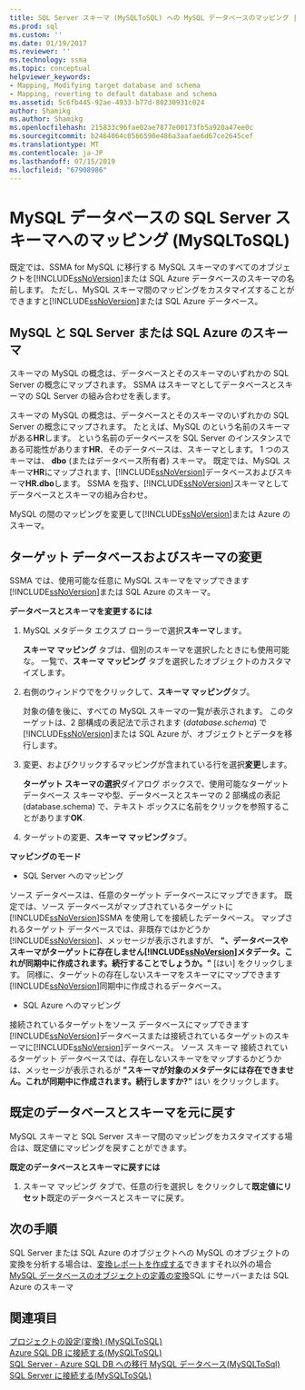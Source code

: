 ```yaml
---
title: SQL Server スキーマ (MySQLToSQL) への MySQL データベースのマッピング |Microsoft Docs
ms.prod: sql
ms.custom: ''
ms.date: 01/19/2017
ms.reviewer: ''
ms.technology: ssma
ms.topic: conceptual
helpviewer_keywords:
- Mapping, Modifying target database and schema
- Mapping, reverting to default database and schema
ms.assetid: 5c6fb445-92ae-4933-b77d-80230931c024
author: Shamikg
ms.author: Shamikg
ms.openlocfilehash: 215833c96fae02ae7877e00173fb5a920a47ee0c
ms.sourcegitcommit: b2464064c0566590e486a3aafae6d67ce2645cef
ms.translationtype: MT
ms.contentlocale: ja-JP
ms.lasthandoff: 07/15/2019
ms.locfileid: "67908986"
---
```

# <a name="mapping-mysql-databases-to-sql-server-schemas-mysqltosql"></a>MySQL データベースの SQL Server スキーマへのマッピング (MySQLToSQL)
既定では、SSMA for MySQL に移行する MySQL スキーマのすべてのオブジェクトを[!INCLUDE[ssNoVersion](../../includes/ssnoversion-md.md)]または SQL Azure データベースのスキーマの名前します。 ただし、MySQL スキーマ間のマッピングをカスタマイズすることができますと[!INCLUDE[ssNoVersion](../../includes/ssnoversion-md.md)]または SQL Azure データベース。  
  
## <a name="mysql-and-sql-server-or-sql-azure-schemas"></a>MySQL と SQL Server または SQL Azure のスキーマ  
スキーマの MySQL の概念は、データベースとそのスキーマのいずれかの SQL Server の概念にマップされます。 SSMA はスキーマとしてデータベースとスキーマの SQL Server の組み合わせを表します。  
  
スキーマの MySQL の概念は、データベースとそのスキーマのいずれかの SQL Server の概念にマップされます。 たとえば、MySQL のという名前のスキーマがある**HR**します。 という名前のデータベースを SQL Server のインスタンスである可能性があります**HR**、そのデータベースは、スキーマとします。 1 つのスキーマは、 **dbo** (またはデータベース所有者) スキーマ。 既定では、MySQL スキーマ**HR**にマップされます、[!INCLUDE[ssNoVersion](../../includes/ssnoversion-md.md)]データベースおよびスキーマ**HR.dbo**します。 SSMA を指す、[!INCLUDE[ssNoVersion](../../includes/ssnoversion-md.md)]スキーマとしてデータベースとスキーマの組み合わせ。  
  
MySQL の間のマッピングを変更して[!INCLUDE[ssNoVersion](../../includes/ssnoversion-md.md)]または Azure のスキーマ。  
  
## <a name="modifying-the-target-database-and-schema"></a>ターゲット データベースおよびスキーマの変更  
SSMA では、使用可能な任意に MySQL スキーマをマップできます[!INCLUDE[ssNoVersion](../../includes/ssnoversion-md.md)]または SQL Azure のスキーマ。  
  
**データベースとスキーマを変更するには**  
  
1.  MySQL メタデータ エクスプ ローラーで選択**スキーマ**します。  
  
    **スキーマ マッピング** タブは、個別のスキーマを選択したときにも使用可能な。 一覧で、**スキーマ マッピング** タブを選択したオブジェクトのカスタマイズします。  
  
2.  右側のウィンドウでをクリックして、**スキーマ マッピング**タブ。  
  
    対象の値を後に、すべての MySQL スキーマの一覧が表示されます。 このターゲットは、2 部構成の表記法で示されます (*database.schema*) で[!INCLUDE[ssNoVersion](../../includes/ssnoversion-md.md)]または SQL Azure が、オブジェクトとデータを移行します。  
  
3.  変更、およびクリックするマッピングが含まれている行を選択**変更**します。  
  
    **ターゲット スキーマの選択**ダイアログ ボックスで、使用可能なターゲット データベース スキーマや型、データベースとスキーマの 2 部構成の表記 (database.schema) で、テキスト ボックスに名前をクリックを参照することがあります**OK**.  
  
4.  ターゲットの変更、**スキーマ マッピング**タブ。  
  
**マッピングのモード**  
  
-   SQL Server へのマッピング  
  
ソース データベースは、任意のターゲット データベースにマップできます。 既定では、ソース データベースがマップされているターゲットに[!INCLUDE[ssNoVersion](../../includes/ssnoversion-md.md)]SSMA を使用してを接続したデータベース。 マップされるターゲット データベースでは、非既存ではかどうか[!INCLUDE[ssNoVersion](../../includes/ssnoversion-md.md)]、メッセージが表示されますが、 **"、データベースやスキーマがターゲットに存在しません[!INCLUDE[ssNoVersion](../../includes/ssnoversion-md.md)]メタデータ。これが同期中に作成されます。続行することでしょうか。"** [はい] をクリックします。 同様に、ターゲットの存在しないスキーマをスキーマにマップできます[!INCLUDE[ssNoVersion](../../includes/ssnoversion-md.md)]同期中に作成されるデータベース。  
  
-   SQL Azure へのマッピング  
  
接続されているターゲットをソース データベースにマップできます[!INCLUDE[ssNoVersion](../../includes/ssnoversion-md.md)]データベースまたは接続されているターゲットのスキーマに[!INCLUDE[ssNoVersion](../../includes/ssnoversion-md.md)]データベース。 ソース スキーマ 接続されているターゲット データベースでは、存在しないスキーマをマップするかどうかは、メッセージが表示されるが **"スキーマが対象のメタデータには存在できません。これが同期中に作成されます。続行しますか?"** はい をクリックします。  
  
## <a name="reverting-to-the-default-database-and-schema"></a>既定のデータベースとスキーマを元に戻す  
MySQL スキーマと SQL Server スキーマ間のマッピングをカスタマイズする場合は、既定値にマッピングを戻すことができます。  
  
**既定のデータベースとスキーマに戻すには**  
  
1.  スキーマ マッピング タブで、任意の行を選択し をクリックして**既定値にリセット**既定のデータベースとスキーマに戻す。  
  
## <a name="next-steps"></a>次の手順  
SQL Server または SQL Azure のオブジェクトへの MySQL のオブジェクトの変換を分析する場合は、[変換レポートを作成する](assessing-mysql-databases-for-conversion-mysqltosql.md)できますそれ以外の場合[MySQL データベースのオブジェクトの定義の変換](converting-mysql-databases-mysqltosql.md)SQL にサーバーまたは SQL Azure のスキーマ  
  
## <a name="see-also"></a>関連項目  
[プロジェクトの設定&#40;変換&#41; &#40;MySQLToSQL&#41;](../../ssma/mysql/project-settings-conversion-mysqltosql.md)  
[Azure SQL DB に接続する&#40;MySQLToSQL&#41;](../../ssma/mysql/connecting-to-azure-sql-db-mysqltosql.md)  
[SQL Server - Azure SQL DB への移行 MySQL データベース&#40;MySQLToSql&#41;](../../ssma/mysql/migrating-mysql-databases-to-sql-server-azure-sql-db-mysqltosql.md)  
[SQL Server に接続する&#40;MySQLToSQL&#41;](../../ssma/mysql/connecting-to-sql-server-mysqltosql.md)  
  
